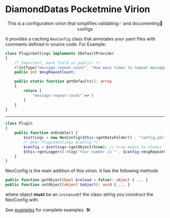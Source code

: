 # DiamondDatas Pocketmine Virion

<p align=center>This is a configuration virion that simplifies validating✅ and documenting📝 configs</p>

It provides a caching `NeoConfig` class that annotates your yaml files with comments defined in source code. For Example:

```php
class PluginSettings implements IDefaultProvider
{
    /* Important, mark field as public! */
    #[IntType("message-repeat-count", "How many times to repeat message")]
    public int $msgRepeatCount;

    public static function getDefaults(): array
    {
        return [
            "message-repeat-count" => 5
        ]
    }
}
```

<hr>

```php
class Plugin
{
    public function onEnable() {
        $settings = new NeoConfig($this->getDataFolder() . "config.yml", PluginSettings::class);
        /* @var PluginSettings $config */
        $config = $settings->getObject(true); // true means to always fetch from disk, passing no parameters defaults to false
        $this->getLogger()->log("Your number is " . $config->msgRepeatCount);
    }
}
```

NeoConfig is the main addition of this virion. It has the following methods

```php
public function getObject(bool $reload = false): object { ... }
public function setObject(object $object): void { ... }
```

where object **must** be an `instanceOf` the class-string you construct the NeoConfig with.

See [examples](/examples) for complete examples. 🛠
